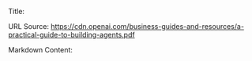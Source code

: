 Title:

URL Source: https://cdn.openai.com/business-guides-and-resources/a-practical-guide-to-building-agents.pdf

Markdown Content:
